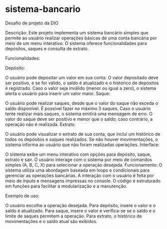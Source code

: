 # sistema-bancario
Desafio de projeto da DIO

Descrição: Este projeto implementa um sistema bancário simples que permite ao usuário realizar operações básicas de uma conta bancária por meio de um menu interativo. O sistema oferece funcionalidades para depósitos, saques e consulta de extrato.

Funcionalidades:

Depósito:

O usuário pode depositar um valor em sua conta.
O valor depositado deve ser positivo, e se for válido, o saldo é atualizado e o histórico de depósitos é registrado.
Caso o valor seja inválido (menor ou igual a zero), o sistema alerta o usuário para inserir um valor maior.
Saque:

O usuário pode realizar saques, desde que o valor do saque não exceda o saldo disponível.
É possível fazer no máximo 3 saques. Caso o usuário tente realizar mais saques, o sistema emitirá uma mensagem de erro.
O valor do saque deve ser positivo e menor que o saldo; caso contrário, a operação não é realizada.
Extrato:

O usuário pode visualizar o extrato de sua conta, que inclui um histórico de todos os depósitos e saques realizados.
Se não houver movimentações, o sistema informa ao usuário que não foram realizadas operações.
Interface:

O sistema exibe um menu interativo com opções para depósito, saque, extrato e sair.
O usuário interage com o sistema por meio de comandos simples (A, B, C, X) para selecionar a operação desejada.
Funcionamento: O sistema utiliza uma abordagem baseada em loops e condicionais para gerenciar as operações bancárias. A interação com o usuário é feita por meio de inputs e mensagens impressas no console. O código é estruturado em funções para facilitar a modularização e a manutenção.

Exemplo de uso:

O usuário escolhe a operação desejada.
Para depósito, insere o valor e o saldo é atualizado.
Para saque, insere o valor e verifica-se se o saldo e o limite de saques permitem a operação.
Para extrato, o histórico de movimentações e o saldo atual são exibidos.
